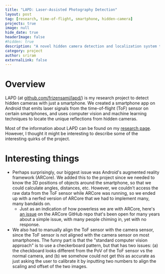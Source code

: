 ```yaml
---
title: "LAPD: Laser-Assisted Photography Detection"
layout: post
tag: [research, time-of-flight, smartphone, hidden-camera]
projects: true
image: null
hide_date: true 
headerImage: false
#hidden: true 
description: "A novel hidden camera detection and localization system that leverages the time-of-flight (ToF) sensor on commodity smartphones."
category: project
author: sriram
externalLink: false
---
```




# Overview

LAPD (at <a href="https://github.com/frizensami/lapd" target="_blank">github.com/frizensami/lapd/</a>) is my research project to detect hidden cameras with just a smartphone. We created a smartphone app on Android that emits laser signals from the time-of-flight (ToF) sensor on certain smartphones, and uses computer vision and machine learning techniques to locate the unique reflections from hidden cameras.

Most of the information about LAPD can be found on my [research page](/research). However, I thought it might be interesting to describe some of the interesting quirks of the project.


# Interesting things

- Perhaps surprisingly, our biggest issue was Android's augmented reality framework (ARCore). We added this to the project since we needed to know the 3D positions of objects around the smartphone, so that we could calculate angles, distances, etc. However, we couldn't access the raw data from the ToF sensor while ARCore was running, so we ended up with a nerfed version of ARCore that we had to implement many, many bandaids on.
  - Just as an indication of how powerless we are with ARCore, here's [an issue](https://github.com/google-ar/arcore-android-sdk/issues/153) on the ARCore GitHub repo that's been open for many years about a simple issue, with many people chiming in, yet with no response. 
- We also had to manually align the ToF sensor with the camera sensor, since the ToF sensor is not aligned with the camera sensor on most smartphones. The funny part is that the "standard computer vision approach" is to use a checkerboard pattern, but that has two issues: (a) the checkboard looks different from the PoV of the ToF sensor vs the normal camera, and (b) we somehow could not get this as accurate as just asking the user to calibrate it by inputting two numbers to align the scaling and offset of the two images.